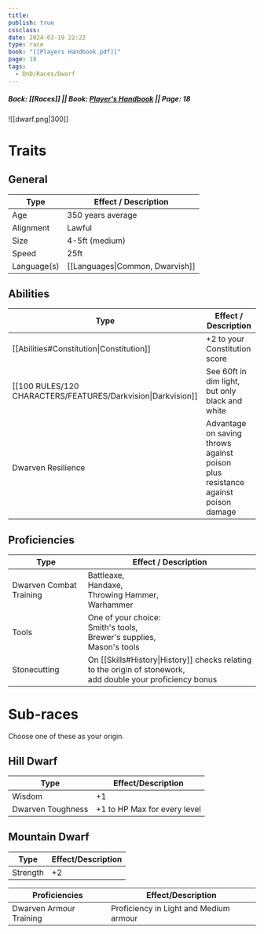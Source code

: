 ```yaml
---
title: 
publish: true
cssclass: 
date: 2024-03-19 22:22
type: race
book: "[[Players Handbook.pdf]]"
page: 18
tags:
  - DnD/Races/Dwarf
---
```

##### Back: [[Races]] || Book: [Player's Handbook](https://drive.google.com/drive/folders/1O5bhpYizcIT5xxAoLOuzCRht_PVS7VSG?usp=sharing) || Page: 18

![[dwarf.png|300]]

# Traits
## General
| Type        | Effect / Description            |
| ----------- | ------------------------------- |
| Age         | 350 years average               |
| Alignment   | Lawful                          |
| Size        | 4-5ft (medium)                  |
| Speed       | 25ft                            |
| Language(s) | [[Languages\|Common, Dwarvish]] |

## Abilities

| Type                                                         | Effect / Description                                                               |
| ------------------------------------------------------------ | ---------------------------------------------------------------------------------- |
| [[Abilities#Constitution\|Constitution]]                     | +2 to your Constitution score                                                      |
| [[100 RULES/120 CHARACTERS/FEATURES/Darkvision\|Darkvision]] | See 60ft in dim light, but only black and white                                    |
| Dwarven Resilience                                           | Advantage on saving throws against poison<br>plus resistance against poison damage |

## Proficiencies

| Type                    | Effect / Description                                                                                            |
| ----------------------- | --------------------------------------------------------------------------------------------------------------- |
| Dwarven Combat Training | Battleaxe,<br>Handaxe,<br>Throwing Hammer,<br>Warhammer                                                         |
| Tools                   | One of your choice:<br>Smith's tools,<br>Brewer's supplies,<br>Mason's tools                                    |
| Stonecutting            | On [[Skills#History\|History]] checks relating to the origin of stonework,<br>add double your proficiency bonus |

# Sub-races
Choose one of these as your origin.
## Hill Dwarf

| Type              | Effect/Description           |
| ----------------- | ---------------------------- |
| Wisdom            | +1                           |
| Dwarven Toughness | +1 to HP Max for every level |

## Mountain Dwarf

| Type     | Effect/Description |
| -------- | ------------------ |
| Strength | +2                 |

| Proficiencies           | Effect/Description                     |
| ----------------------- | -------------------------------------- |
| Dwarven Armour Training | Proficiency in Light and Medium armour |

